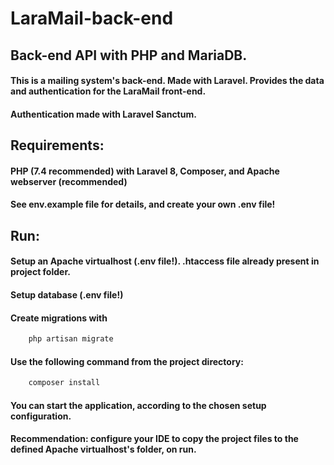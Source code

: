 # LaraMail-back-end

## Back-end API with PHP and MariaDB. 

#### This is a mailing system's back-end. Made with Laravel. Provides the data and authentication for the LaraMail front-end.
#### Authentication made with Laravel Sanctum.

## Requirements:

#### PHP (7.4 recommended) with Laravel 8, Composer, and Apache webserver (recommended)
#### See env.example file for details, and create your own .env file!

## Run:

#### Setup an Apache virtualhost (.env file!). .htaccess file already present in project folder.
#### Setup database (.env file!)
#### Create migrations with
```bash
    php artisan migrate
```
#### Use the following command from the project directory:
```bash
    composer install
```
#### You can start the application, according to the chosen setup configuration.
#### Recommendation: configure your IDE to copy the project files to the defined Apache virtualhost's folder, on run.
